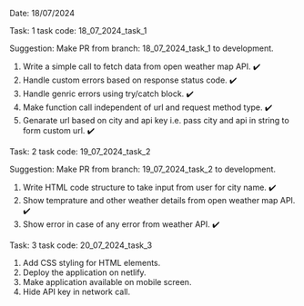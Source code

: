Date: 18/07/2024

Task: 1
task code: 18_07_2024_task_1

Suggestion: Make PR from branch: 18_07_2024_task_1 to development. 

1. Write a simple call to fetch data from open weather map API. ✔️
2. Handle custom errors based on response status code. ✔️
3. Handle genric errors using try/catch block. ✔️
4. Make function call independent of url and request method type. ✔️
5. Genarate url based on city and api key i.e. pass city and api in string to form custom url. ✔️

Task: 2
task code: 19_07_2024_task_2

Suggestion: Make PR from branch: 19_07_2024_task_2 to development.

1. Write HTML code structure to take input from user for city name. ✔️
2. Show temprature and other weather details from open weather map API. ✔️
3. Show error in case of any error from weather API. ✔️

Task: 3
task code: 20_07_2024_task_3

1. Add CSS styling for HTML elements.
2. Deploy the application on netlify.
3. Make application available on mobile screen.
4. Hide API key in network call.